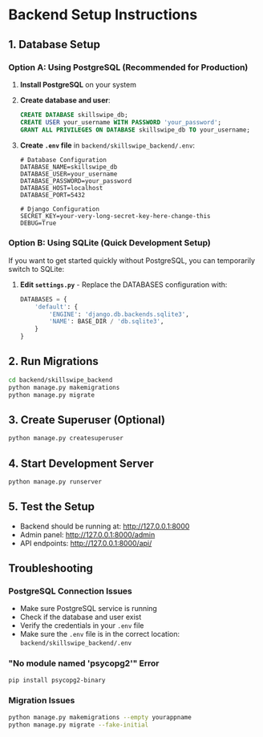 # Backend Setup Instructions

## 1. Database Setup

### Option A: Using PostgreSQL (Recommended for Production)

1. **Install PostgreSQL** on your system
2. **Create database and user**:
   ```sql
   CREATE DATABASE skillswipe_db;
   CREATE USER your_username WITH PASSWORD 'your_password';
   GRANT ALL PRIVILEGES ON DATABASE skillswipe_db TO your_username;
   ```

3. **Create `.env` file** in `backend/skillswipe_backend/.env`:
   ```env
   # Database Configuration
   DATABASE_NAME=skillswipe_db
   DATABASE_USER=your_username
   DATABASE_PASSWORD=your_password
   DATABASE_HOST=localhost
   DATABASE_PORT=5432

   # Django Configuration
   SECRET_KEY=your-very-long-secret-key-here-change-this
   DEBUG=True
   ```

### Option B: Using SQLite (Quick Development Setup)

If you want to get started quickly without PostgreSQL, you can temporarily switch to SQLite:

1. **Edit `settings.py`** - Replace the DATABASES configuration with:
   ```python
   DATABASES = {
       'default': {
           'ENGINE': 'django.db.backends.sqlite3',
           'NAME': BASE_DIR / 'db.sqlite3',
       }
   }
   ```

## 2. Run Migrations

```bash
cd backend/skillswipe_backend
python manage.py makemigrations
python manage.py migrate
```

## 3. Create Superuser (Optional)

```bash
python manage.py createsuperuser
```

## 4. Start Development Server

```bash
python manage.py runserver
```

## 5. Test the Setup

- Backend should be running at: http://127.0.0.1:8000
- Admin panel: http://127.0.0.1:8000/admin
- API endpoints: http://127.0.0.1:8000/api/

## Troubleshooting

### PostgreSQL Connection Issues
- Make sure PostgreSQL service is running
- Check if the database and user exist
- Verify the credentials in your `.env` file
- Make sure the `.env` file is in the correct location: `backend/skillswipe_backend/.env`

### "No module named 'psycopg2'" Error
```bash
pip install psycopg2-binary
```

### Migration Issues
```bash
python manage.py makemigrations --empty yourappname
python manage.py migrate --fake-initial
``` 
